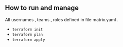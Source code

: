 ## How to run and manage

All usernames , teams , roles defined in file matrix.yaml .

- `terraform init`
- `terraform plan`
- `terraform apply`